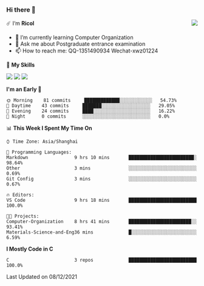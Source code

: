 ### Hi there 👋

<a href="#">
  <img align="right" src="https://github-readme-stats.vercel.app/api?username=Ricolxwz&count_private=true&show_icons=true&bg_color=15,f2f7fd,E0EAFC" />
</a>

☄️ I‘m **Ricol**

- 🌱 I’m currently learning Computer Organization
- 💬 Ask me about Postgraduate entrance examination
- 📫 How to reach me: QQ-1351490934 Wechat-xwz01224

🌟 **My Skills**

![](https://img.shields.io/badge/-Git-000000?style=flat-square&logo=git&logoColor=fff)
![](https://img.shields.io/badge/-C-3e74a2?style=flat-square&logo=C&logoColor=fff)
![](https://img.shields.io/badge/-Python-4fc08d?style=flat-square&logo=python&logoColor=fff)

<!--START_SECTION:waka-->
**I'm an Early 🐤** 

```text
🌞 Morning    81 commits     █████████████░░░░░░░░░░░░   54.73% 
🌆 Daytime    43 commits     ███████░░░░░░░░░░░░░░░░░░   29.05% 
🌃 Evening    24 commits     ████░░░░░░░░░░░░░░░░░░░░░   16.22% 
🌙 Night      0 commits      ░░░░░░░░░░░░░░░░░░░░░░░░░   0.0%

```


📊 **This Week I Spent My Time On** 

```text
⌚︎ Time Zone: Asia/Shanghai

💬 Programming Languages: 
Markdown                 9 hrs 10 mins       ████████████████████████░   98.64% 
Other                    3 mins              ░░░░░░░░░░░░░░░░░░░░░░░░░   0.69% 
Git Config               3 mins              ░░░░░░░░░░░░░░░░░░░░░░░░░   0.67%

🔥 Editors: 
VS Code                  9 hrs 18 mins       █████████████████████████   100.0%

🐱‍💻 Projects: 
Computer-Organization    8 hrs 41 mins       ███████████████████████░░   93.41% 
Materials-Science-and-Eng36 mins             █░░░░░░░░░░░░░░░░░░░░░░░░   6.59%

```

**I Mostly Code in C** 

```text
C                        3 repos             █████████████████████████   100.0%

```



 Last Updated on 08/12/2021
<!--END_SECTION:waka-->
